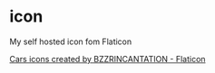 # icon
My self hosted icon fom Flaticon

<a href="https://www.flaticon.com/free-icons/cars" title="cars icons">Cars icons created by BZZRINCANTATION - Flaticon</a>
